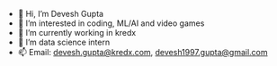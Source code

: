 - 👋 Hi, I’m Devesh Gupta
- 👀 I’m interested in coding, ML/AI and video games
- 🌱 I’m currently working in kredx
- 💞️ I’m data science intern
- 📫 Email: devesh.gupta@kredx.com, devesh1997.gupta@gmail.com

<!---
kredx-devesh/kredx-devesh is a ✨ special ✨ repository because its `README.md` (this file) appears on your GitHub profile.
You can click the Preview link to take a look at your changes.
--->
